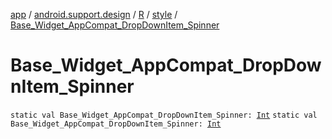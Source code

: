 [app](../../../index.md) / [android.support.design](../../index.md) / [R](../index.md) / [style](index.md) / [Base_Widget_AppCompat_DropDownItem_Spinner](.)

# Base_Widget_AppCompat_DropDownItem_Spinner

`static val Base_Widget_AppCompat_DropDownItem_Spinner: `[`Int`](https://kotlinlang.org/api/latest/jvm/stdlib/kotlin/-int/index.html)
`static val Base_Widget_AppCompat_DropDownItem_Spinner: `[`Int`](https://kotlinlang.org/api/latest/jvm/stdlib/kotlin/-int/index.html)